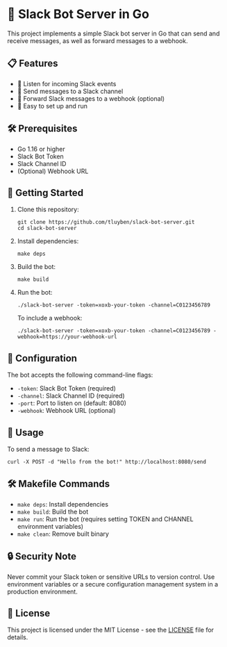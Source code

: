 # 🤖 Slack Bot Server in Go

This project implements a simple Slack bot server in Go that can send and receive messages, as well as forward messages to a webhook.

## 📋 Features

- 📡 Listen for incoming Slack events
- 💬 Send messages to a Slack channel
- 🔄 Forward Slack messages to a webhook (optional)
- 🚀 Easy to set up and run

## 🛠️ Prerequisites

- Go 1.16 or higher
- Slack Bot Token
- Slack Channel ID
- (Optional) Webhook URL

## 🚀 Getting Started

1. Clone this repository:

   ```
   git clone https://github.com/tluyben/slack-bot-server.git
   cd slack-bot-server
   ```

2. Install dependencies:

   ```
   make deps
   ```

3. Build the bot:

   ```
   make build
   ```

4. Run the bot:

   ```
   ./slack-bot-server -token=xoxb-your-token -channel=C0123456789
   ```

   To include a webhook:

   ```
   ./slack-bot-server -token=xoxb-your-token -channel=C0123456789 -webhook=https://your-webhook-url
   ```

## 🔧 Configuration

The bot accepts the following command-line flags:

- `-token`: Slack Bot Token (required)
- `-channel`: Slack Channel ID (required)
- `-port`: Port to listen on (default: 8080)
- `-webhook`: Webhook URL (optional)

## 📝 Usage

To send a message to Slack:

```
curl -X POST -d "Hello from the bot!" http://localhost:8080/send
```

## 🛠️ Makefile Commands

- `make deps`: Install dependencies
- `make build`: Build the bot
- `make run`: Run the bot (requires setting TOKEN and CHANNEL environment variables)
- `make clean`: Remove built binary

## 🔒 Security Note

Never commit your Slack token or sensitive URLs to version control. Use environment variables or a secure configuration management system in a production environment.

## 📜 License

This project is licensed under the MIT License - see the [LICENSE](LICENSE) file for details.
